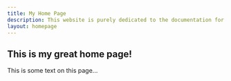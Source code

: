 ```yaml
---
title: My Home Page
description: This website is purely dedicated to the documentation for each of the many projects that I work on and create.
layout: homepage
---
```


## This is my great home page!
This is some text on this page...
